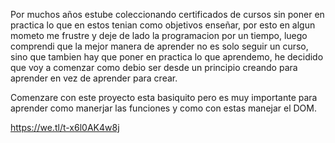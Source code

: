 Por muchos años estube coleccionando certificados de cursos sin poner en practica lo que en estos tenian como objetivos enseñar,
por esto en algun mometo me frustre y deje de lado la programacion por un tiempo, luego comprendi que la mejor manera de aprender 
no es solo seguir un curso, sino que tambien hay que poner en practica lo que aprendemo, he decidido que voy a comenzar como debio
ser desde un principio creando para aprender en vez de aprender para crear.

Comenzare con este proyecto esta basiquito pero es muy importante para aprender como manerjar las funciones y como con estas manejar
el DOM.

https://we.tl/t-x6l0AK4w8j
